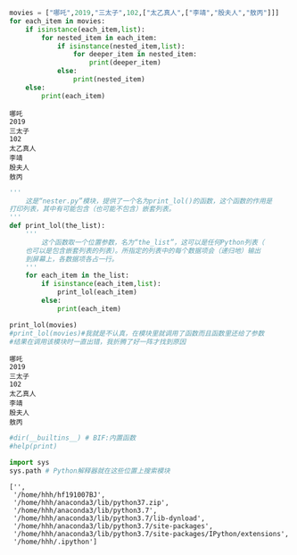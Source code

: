 

```python
movies = ["哪吒",2019,"三太子",102,["太乙真人",["李靖","殷夫人","敖丙"]]]
for each_item in movies:
    if isinstance(each_item,list):
        for nested_item in each_item:
            if isinstance(nested_item,list):
                for deeper_item in nested_item:
                    print(deeper_item)
            else:
                print(nested_item)
    else:
        print(each_item)
```

    哪吒
    2019
    三太子
    102
    太乙真人
    李靖
    殷夫人
    敖丙



```python
'''
    这是“nester.py”模块，提供了一个名为print_lol()的函数，这个函数的作用是
打印列表，其中有可能包含（也可能不包含）嵌套列表。
'''
def print_lol(the_list):
    '''
        这个函数取一个位置参数，名为“the_list”，这可以是任何Python列表（
    也可以是包含嵌套列表的列表）。所指定的列表中的每个数据项会（递归地）输出
    到屏幕上，各数据项各占一行。
    '''
    for each_item in the_list:
        if isinstance(each_item,list):
            print_lol(each_item)
        else:
            print(each_item)

print_lol(movies)
#print_lol(movies)#我就是不认真，在模块里就调用了函数而且函数里还给了参数
#结果在调用该模块时一直出错，我折腾了好一阵才找到原因
```

    哪吒
    2019
    三太子
    102
    太乙真人
    李靖
    殷夫人
    敖丙



```python
#dir(__builtins__) # BIF:内置函数
#help(print)
```


```python
import sys
sys.path # Python解释器就在这些位置上搜索模块
```




    ['',
     '/home/hhh/hf191007BJ',
     '/home/hhh/anaconda3/lib/python37.zip',
     '/home/hhh/anaconda3/lib/python3.7',
     '/home/hhh/anaconda3/lib/python3.7/lib-dynload',
     '/home/hhh/anaconda3/lib/python3.7/site-packages',
     '/home/hhh/anaconda3/lib/python3.7/site-packages/IPython/extensions',
     '/home/hhh/.ipython']




```python

```
